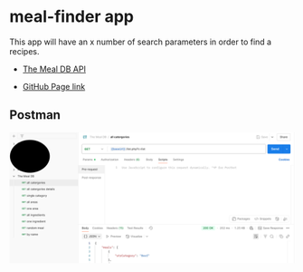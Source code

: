 # meal-finder app

This app will have an x number of search parameters in order to find a recipes.

- [The Meal DB API](https://www.themealdb.com/api.php)

- [GitHub Page link](https://katarina-andrews.github.io/meal-finder/)

## Postman
![postman screenshot](Postman.png)
